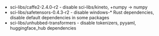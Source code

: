 - sci-libs/caffe2-2.4.0-r2  - disable sci-libs/kineto, +numpy -> numpy 
- sci-libs/safetensors-0.4.3-r2 - disable windows-* Rust dependencies, disable default dependencies in some packages
- sci-libs/unhubbed-transformers - disable tokenizers, pyyaml, huggingface_hub dependencies
